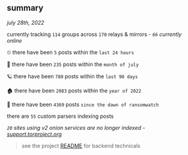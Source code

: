 
## summary
_july 28th, 2022_

currently tracking `114` groups across `170` relays & mirrors - _`66` currently online_

⏲ there have been `5` posts within the `last 24 hours`

🦈 there have been `235` posts within the `month of july`

🪐 there have been `780` posts within the `last 90 days`

🏚 there have been `2083` posts within the `year of 2022`

🦕 there have been `4369` posts `since the dawn of ransomwatch`

there are `55` custom parsers indexing posts

_`20` sites using v2 onion services are no longer indexed - [support.torproject.org](https://support.torproject.org/onionservices/v2-deprecation/)_

> see the project [README](https://github.com/joshhighet/ransomwatch#ransomwatch--) for backend technicals
